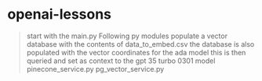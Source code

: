 # openai-lessons
> start with the main.py
> Following py modules populate a vector database with the contents of data_to_embed.csv 
> the database is also populated with the vector coordinates for the ada model
> this is then queried and set as context to the gpt 35 turbo 0301 model
> pinecone_service.py
> pg_vector_service.py
